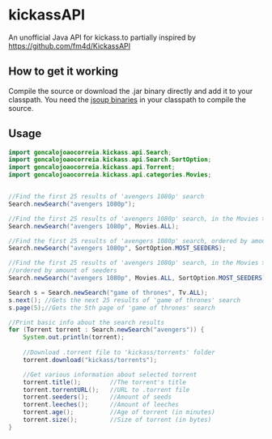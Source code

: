 # kickassAPI

An unofficial Java API for kickass.to partially inspired by https://github.com/fm4d/KickassAPI

## How to get it working

Compile the source or download the .jar binary directly and add it to your classpath.
You need the [jsoup binaries](http://jsoup.org/download) in your classpath to compile the source.

## Usage

``` Java
import goncalojoaocorreia.kickass.api.Search;
import goncalojoaocorreia.kickass.api.Search.SortOption;
import goncalojoaocorreia.kickass.api.Torrent;
import goncalojoaocorreia.kickass.api.categories.Movies;


//Find the first 25 results of 'avengers 1080p' search
Search.newSearch("avengers 1080p");

//Find the first 25 results of 'avengers 1080p' search, in the Movies > All category only
Search.newSearch("avengers 1080p", Movies.ALL);

//Find the first 25 results of 'avengers 1080p' search, ordered by amount of seeders
Search.newSearch("avengers 1080p", SortOption.MOST_SEEDERS);

//Find the first 25 results of 'avengers 1080p' search, in the Movies > All category only,
//ordered by amount of seeders
Search.newSearch("avengers 1080p", Movies.ALL, SortOption.MOST_SEEDERS);

Search s = Search.newSearch("game of thrones", Tv.ALL);
s.next(); //Gets the next 25 results of 'game of thrones' search
s.page(5);//Gets the 5th page of 'game of thrones' search

//Print basic info about the search results
for (Torrent torrent : Search.newSearch("avengers")) {
	System.out.println(torrent);
	
	//Download .torrent file to 'kickass/torrents' folder
	torrent.download("kickass/torrents");

	//Get various information about selected torrent
	torrent.title();		//The torrent's title
	torrent.torrentURL();	//URL to .torrent file
	torrent.seeders();		//Amount of seeds
	torrent.leeches();		//Amount of leeches
	torrent.age();			//Age of torrent (in minutes)
	torrent.size();			//Size of torrent (in bytes)
}


```
